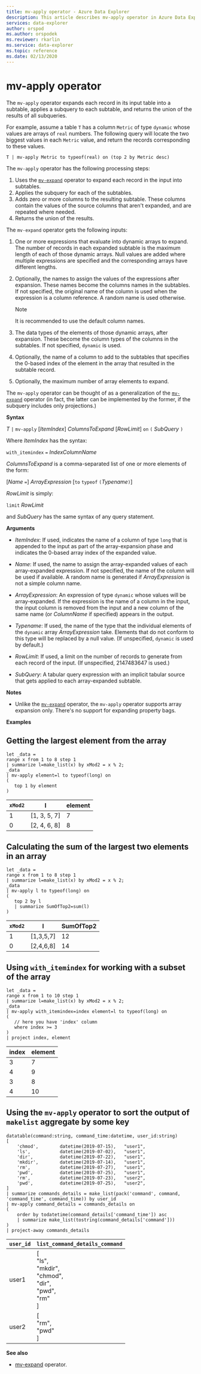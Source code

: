 ```yaml
---
title: mv-apply operator - Azure Data Explorer
description: This article describes mv-apply operator in Azure Data Explorer.
services: data-explorer
author: orspod
ms.author: orspodek
ms.reviewer: rkarlin
ms.service: data-explorer
ms.topic: reference
ms.date: 02/13/2020
---
```

# mv-apply operator

The `mv-apply` operator expands each record in its input table into a subtable,
applies a subquery to each subtable, and returns the union of the results of
all subqueries.

For example, assume a table `T` has a column `Metric` of type `dynamic`
whose values are arrays of `real` numbers. The following query will locate the
two biggest values in each `Metric` value, and return the records corresponding
to these values.

```kusto
T | mv-apply Metric to typeof(real) on (top 2 by Metric desc)
```

The `mv-apply` operator has the following
processing steps:

1. Uses the [`mv-expand`](./mvexpandoperator.md) operator to expand each record
   in the input into subtables.
1. Applies the subquery for each of the subtables.
1. Adds zero or more columns to the resulting subtable. These columns contain the values of the source columns that aren't expanded, and are repeated where needed.
1. Returns the union of the results.

The `mv-expand` operator gets the following inputs:

1. One or more expressions that evaluate into dynamic arrays to expand.
   The number of records in each expanded subtable is the maximum length of
   each of those dynamic arrays. Null values are added where multiple expressions are specified and the corresponding arrays have different lengths.

1. Optionally, the names to assign the values of the expressions after expansion.
   These names become the columns names in the subtables.
   If not specified, the original name of the column is used when the expression is a column reference. A random name is used otherwise. 

   > [!NOTE]
   > It is recommended to use the default column names.

1. The data types of the elements of those dynamic arrays, after expansion.
   These become the column types of the columns in the subtables.
   If not specified, `dynamic` is used.

1. Optionally, the name of a column to add to the subtables that specifies the
   0-based index of the element in the array that resulted in the subtable record.

1. Optionally, the maximum number of array elements to expand.

The `mv-apply` operator can be thought of as a generalization of the
[`mv-expand`](./mvexpandoperator.md) operator (in fact, the latter can be implemented
by the former, if the subquery includes only projections.)

**Syntax**

*T* `|` `mv-apply` [*ItemIndex*] *ColumnsToExpand* [*RowLimit*] `on` `(` *SubQuery* `)`

Where *ItemIndex* has the syntax:

`with_itemindex` `=` *IndexColumnName*

*ColumnsToExpand* is a comma-separated list of one or more elements of the form:

[*Name* `=`] *ArrayExpression* [`to` `typeof` `(`*Typename*`)`]

*RowLimit* is simply:

`limit` *RowLimit*

and *SubQuery* has the same syntax of any query statement.

**Arguments**

* *ItemIndex*: If used, indicates the name of a column of type `long` that is appended to the input as part of the array-expansion phase and indicates the 0-based array index of the
  expanded value.

* *Name*: If used, the name to assign the array-expanded values of each
  array-expanded expression.
  If not specified, the name of the column will be used if available.
  A random name is generated if *ArrayExpression* is not a simple column name.

* *ArrayExpression*: An expression of type `dynamic` whose values will be array-expanded.
  If the expression is the name of a column in the input, the input column is
  removed from the input and a new column of the same name (or *ColumnName* if
  specified) appears in the output.

* *Typename*: If used, the name of the type that the individual elements of the
  `dynamic` array *ArrayExpression* take. Elements that do not conform to this
  type will be replaced by a null value.
  (If unspecified, `dynamic` is used by default.)

* *RowLimit*: If used, a limit on the number of records to generate from each
  record of the input.
  (If unspecified, 2147483647 is used.)

* *SubQuery*: A tabular query expression with an implicit tabular source that gets
  applied to each array-expanded subtable.

**Notes**

* Unlike the [`mv-expand`](./mvexpandoperator.md) operator, the `mv-apply` operator
  supports array expansion only. There's no support for expanding property bags.

**Examples**

## Getting the largest element from the array

<!-- csl: https://help.kusto.windows.net/Samples -->
```kusto
let _data =
range x from 1 to 8 step 1
| summarize l=make_list(x) by xMod2 = x % 2;
_data
| mv-apply element=l to typeof(long) on 
(
   top 1 by element
)
```

|`xMod2`|l           |element|
|-----|------------|-------|
|1    |[1, 3, 5, 7]|7      |
|0    |[2, 4, 6, 8]|8      |

## Calculating the sum of the largest two elements in an array

<!-- csl: https://help.kusto.windows.net/Samples -->
```kusto
let _data =
range x from 1 to 8 step 1
| summarize l=make_list(x) by xMod2 = x % 2;
_data
| mv-apply l to typeof(long) on
(
   top 2 by l
   | summarize SumOfTop2=sum(l)
)
```

|`xMod2`|l        |SumOfTop2|
|-----|---------|---------|
|1    |[1,3,5,7]|12       |
|0    |[2,4,6,8]|14       |


## Using `with_itemindex` for working with a subset of the array

<!-- csl: https://help.kusto.windows.net/Samples -->
```kusto
let _data =
range x from 1 to 10 step 1
| summarize l=make_list(x) by xMod2 = x % 2;
_data
| mv-apply with_itemindex=index element=l to typeof(long) on 
(
   // here you have 'index' column
   where index >= 3
)
| project index, element
```

|index|element|
|---|---|
|3|7|
|4|9|
|3|8|
|4|10|

## Using the `mv-apply` operator to sort the output of `makelist` aggregate by some key

<!-- csl: https://help.kusto.windows.net/Samples -->
```kusto
datatable(command:string, command_time:datetime, user_id:string)
[
	'chmod',		datetime(2019-07-15),	"user1",
	'ls',			datetime(2019-07-02),	"user1",
	'dir',			datetime(2019-07-22),	"user1",
	'mkdir',		datetime(2019-07-14),	"user1",
	'rm',			datetime(2019-07-27),	"user1",
	'pwd',			datetime(2019-07-25),	"user1",
	'rm',			datetime(2019-07-23),	"user2",
	'pwd',			datetime(2019-07-25),	"user2",
]
| summarize commands_details = make_list(pack('command', command, 'command_time', command_time)) by user_id
| mv-apply command_details = commands_details on
(
    order by todatetime(command_details['command_time']) asc
    | summarize make_list(tostring(command_details['command']))
)
| project-away commands_details
```

|`user_id`|`list_command_details_command`|
|---|---|
|user1|[<br>  "ls",<br>  "mkdir",<br>  "chmod",<br>  "dir",<br>  "pwd",<br>  "rm"<br>]|
|user2|[<br>  "rm",<br>  "pwd"<br>]|


**See also**

* [mv-expand](./mvexpandoperator.md) operator.
